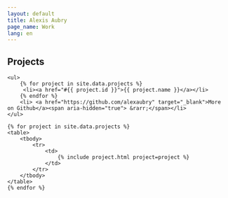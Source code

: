 ```yaml
---
layout: default
title: Alexis Aubry
page_name: Work
lang: en
---
```


<div id="projects">
    <h2 id="toc">Projects</h2>

    <ul>
        {% for project in site.data.projects %}
         <li><a href="#{{ project.id }}">{{ project.name }}</a></li>
        {% endfor %}
        <li> <a href="https://github.com/alexaubry" target="_blank">More on Github</a><span aria-hidden="true"> &rarr;</span></li>
    </ul>

    {% for project in site.data.projects %}
    <table>
        <tbody>
            <tr>
                <td>
                    {% include project.html project=project %}
                </td>
            </tr>
        </tbody>
    </table>
    {% endfor %}
    
</div>